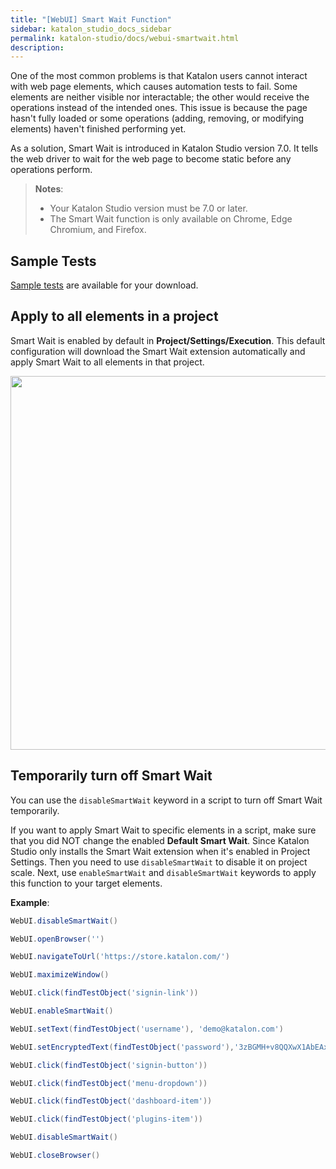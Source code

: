 ```yaml
---
title: "[WebUI] Smart Wait Function" 
sidebar: katalon_studio_docs_sidebar
permalink: katalon-studio/docs/webui-smartwait.html 
description: 
---
```


One of the most common problems is that Katalon users cannot interact with web page elements, which causes automation tests to fail. Some elements are neither visible nor interactable; the other would receive the operations instead of the intended ones. This issue is because the page hasn't fully loaded or some operations (adding, removing, or modifying elements) haven't finished performing yet.

As a solution, Smart Wait is introduced in Katalon Studio version 7.0. It tells the web driver to wait for the web page to become static before any operations perform.

> **Notes**:
>
> * Your Katalon Studio version must be 7.0 or later.
> * The Smart Wait function is only available on Chrome, Edge Chromium, and Firefox.

## Sample Tests

[Sample tests](https://github.com/katalon-studio-samples/smart-wait-example-tests) are available for your download.

## Apply to all elements in a project

Smart Wait is enabled by default in **Project/Settings/Execution**. This default configuration will download the Smart Wait extension automatically and apply Smart Wait to all elements in that project.

<img src="https://github.com/katalon-studio/docs-images/raw/master/katalon-studio/docs/webui-smartwait/smartwait.png" width="799" height="598">

## Temporarily turn off Smart Wait

You can use the `disableSmartWait` keyword in a script to turn off Smart Wait temporarily.

If you want to apply Smart Wait to specific elements in a script, make sure that you did NOT change the enabled **Default Smart Wait**. Since Katalon Studio only installs the Smart Wait extension when it's enabled in Project Settings. Then you need to use `disableSmartWait` to disable it on project scale. Next, use `enableSmartWait` and `disableSmartWait` keywords to apply this function to your target elements.

**Example**:

```groovy
WebUI.disableSmartWait()

WebUI.openBrowser('')

WebUI.navigateToUrl('https://store.katalon.com/')

WebUI.maximizeWindow()

WebUI.click(findTestObject('signin-link'))

WebUI.enableSmartWait()

WebUI.setText(findTestObject('username'), 'demo@katalon.com')

WebUI.setEncryptedText(findTestObject('password'),'3zBGMH+v8QQXwX1AbEAx2g==')

WebUI.click(findTestObject('signin-button'))

WebUI.click(findTestObject('menu-dropdown'))

WebUI.click(findTestObject('dashboard-item'))

WebUI.click(findTestObject('plugins-item'))

WebUI.disableSmartWait()

WebUI.closeBrowser()
```
